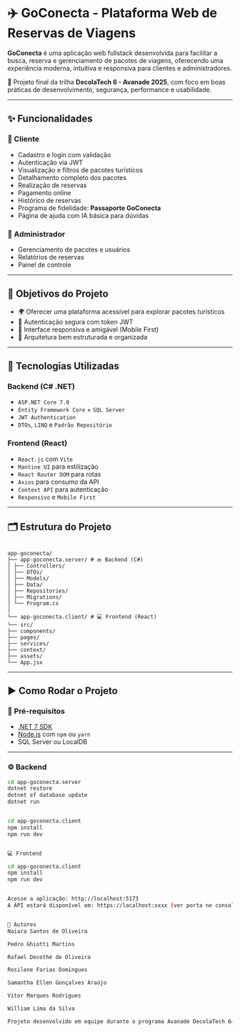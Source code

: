 # ✈️ GoConecta - Plataforma Web de Reservas de Viagens

**GoConecta** é uma aplicação web fullstack desenvolvida para facilitar a busca, reserva e gerenciamento de pacotes de viagens, oferecendo uma experiência moderna, intuitiva e responsiva para clientes e administradores.

🔧 Projeto final da trilha **DecolaTech 6 - Avanade 2025**, com foco em boas práticas de desenvolvimento, segurança, performance e usabilidade.

---

## ✨ Funcionalidades

### 👤 Cliente

- Cadastro e login com validação
- Autenticação via JWT
- Visualização e filtros de pacotes turísticos
- Detalhamento completo dos pacotes
- Realização de reservas
- Pagamento online
- Histórico de reservas
- Programa de fidelidade: **Passaporte GoConecta**
- Página de ajuda com IA básica para dúvidas

### 🔐 Administrador

- Gerenciamento de pacotes e usuários
- Relatórios de reservas
- Painel de controle

---

## 🎯 Objetivos do Projeto

- 🌍 Oferecer uma plataforma acessível para explorar pacotes turísticos
- 🔐 Autenticação segura com token JWT
- 📱 Interface responsiva e amigável (Mobile First)
- 🧱 Arquitetura bem estruturada e organizada

---

## 🚀 Tecnologias Utilizadas

### Backend (C# .NET)

- `ASP.NET Core 7.0`
- `Entity Framework Core` + `SQL Server`
- `JWT Authentication`
- `DTOs`, `LINQ` e `Padrão Repositório`

### Frontend (React)

- `React.js` com `Vite`
- `Mantine UI` para estilização
- `React Router DOM` para rotas
- `Axios` para consumo da API
- `Context API` para autenticação
- `Responsivo` e `Mobile First`

---

## 🗂️ Estrutura do Projeto

```

app-goconecta/
├── app-goconecta.server/ # 🔙 Backend (C#)
│ ├── Controllers/
│ ├── DTOs/
│ ├── Models/
│ ├── Data/
│ ├── Repositories/
│ ├── Migrations/
│ └── Program.cs
│
└── app-goconecta.client/ # 💻 Frontend (React)
└── src/
├── components/
├── pages/
├── services/
├── context/
├── assets/
└── App.jsx
```

---

## ▶️ Como Rodar o Projeto

### 📌 Pré-requisitos

- [.NET 7 SDK](https://dotnet.microsoft.com/en-us/download)
- [Node.js](https://nodejs.org/) com `npm` ou `yarn`
- SQL Server ou LocalDB

---

### ⚙️ Backend

```bash
cd app-goconecta.server
dotnet restore
dotnet ef database update
dotnet run


cd app-goconecta.client
npm install
npm run dev


💻 Frontend

cd app-goconecta.client
npm install
npm run dev


Acesse a aplicação: http://localhost:5173
A API estará disponível em: https://localhost:xxxx (ver porta no console)


👥 Autores 
Naiara Santos de Oliveira

Pedro Ghiotti Martins

Rafael Decothé de Oliveira

Rosilene Farias Domingues

Samantha Ellen Gonçalves Araújo

Vitor Marques Rodrigues

William Lima da Silva

Projeto desenvolvido em equipe durante o programa Avanade DecolaTech 6– 2025
```
